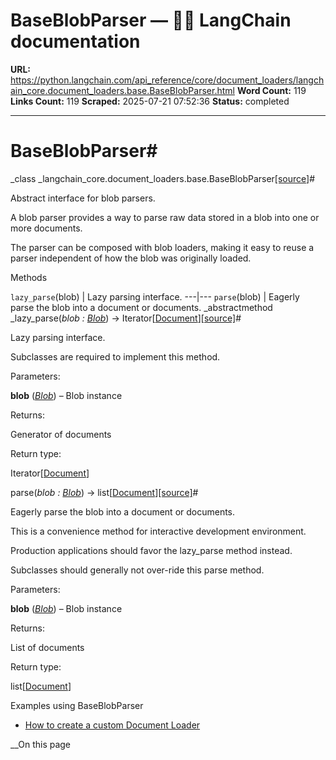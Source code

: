 # BaseBlobParser — 🦜🔗 LangChain  documentation

**URL:** https://python.langchain.com/api_reference/core/document_loaders/langchain_core.document_loaders.base.BaseBlobParser.html
**Word Count:** 119
**Links Count:** 119
**Scraped:** 2025-07-21 07:52:36
**Status:** completed

---

# BaseBlobParser\#

_class _langchain\_core.document\_loaders.base.BaseBlobParser[\[source\]](https://python.langchain.com/api_reference/_modules/langchain_core/document_loaders/base.html#BaseBlobParser)\#     

Abstract interface for blob parsers.

A blob parser provides a way to parse raw data stored in a blob into one or more documents.

The parser can be composed with blob loaders, making it easy to reuse a parser independent of how the blob was originally loaded.

Methods

`lazy_parse`\(blob\) | Lazy parsing interface.   ---|---   `parse`\(blob\) | Eagerly parse the blob into a document or documents.      _abstractmethod _lazy\_parse\(_blob : [Blob](https://python.langchain.com/api_reference/core/documents/langchain_core.documents.base.Blob.html#langchain_core.documents.base.Blob "langchain_core.documents.base.Blob")_\) → Iterator\[[Document](https://python.langchain.com/api_reference/core/documents/langchain_core.documents.base.Document.html#langchain_core.documents.base.Document "langchain_core.documents.base.Document")\][\[source\]](https://python.langchain.com/api_reference/_modules/langchain_core/document_loaders/base.html#BaseBlobParser.lazy_parse)\#     

Lazy parsing interface.

Subclasses are required to implement this method.

Parameters:     

**blob** \([_Blob_](https://python.langchain.com/api_reference/core/documents/langchain_core.documents.base.Blob.html#langchain_core.documents.base.Blob "langchain_core.documents.base.Blob")\) – Blob instance

Returns:     

Generator of documents

Return type:     

Iterator\[[Document](https://python.langchain.com/api_reference/core/documents/langchain_core.documents.base.Document.html#langchain_core.documents.base.Document "langchain_core.documents.base.Document")\]

parse\(_blob : [Blob](https://python.langchain.com/api_reference/core/documents/langchain_core.documents.base.Blob.html#langchain_core.documents.base.Blob "langchain_core.documents.base.Blob")_\) → list\[[Document](https://python.langchain.com/api_reference/core/documents/langchain_core.documents.base.Document.html#langchain_core.documents.base.Document "langchain_core.documents.base.Document")\][\[source\]](https://python.langchain.com/api_reference/_modules/langchain_core/document_loaders/base.html#BaseBlobParser.parse)\#     

Eagerly parse the blob into a document or documents.

This is a convenience method for interactive development environment.

Production applications should favor the lazy\_parse method instead.

Subclasses should generally not over-ride this parse method.

Parameters:     

**blob** \([_Blob_](https://python.langchain.com/api_reference/core/documents/langchain_core.documents.base.Blob.html#langchain_core.documents.base.Blob "langchain_core.documents.base.Blob")\) – Blob instance

Returns:     

List of documents

Return type:     

list\[[Document](https://python.langchain.com/api_reference/core/documents/langchain_core.documents.base.Document.html#langchain_core.documents.base.Document "langchain_core.documents.base.Document")\]

Examples using BaseBlobParser

  * [How to create a custom Document Loader](https://python.langchain.com/docs/how_to/document_loader_custom/)

__On this page